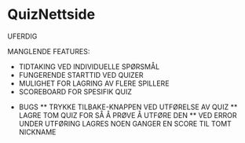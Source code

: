 # QuizNettside

UFERDIG

MANGLENDE FEATURES:
- TIDTAKING VED INDIVIDUELLE SPØRSMÅL
- FUNGERENDE STARTTID VED QUIZER
- MULIGHET FOR LAGRING AV FLERE SPILLERE
- SCOREBOARD FOR SPESIFIK QUIZ

* BUGS
  ** TRYKKE TILBAKE-KNAPPEN VED UTFØRELSE AV QUIZ
  ** LAGRE TOM QUIZ FOR SÅ Å PRØVE Å UTFØRE DEN
  ** VED ERROR UNDER UTFØRING LAGRES NOEN GANGER EN SCORE TIL TOMT NICKNAME
